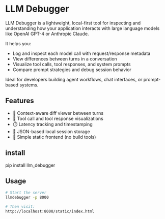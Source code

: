 # LLM Debugger

LLM Debugger is a lightweight, local-first tool for inspecting and understanding how your application interacts with large language models like OpenAI GPT-4 or Anthropic Claude.

It helps you:
- Log and inspect each model call with request/response metadata
- View differences between turns in a conversation
- Visualize tool calls, tool responses, and system prompts
- Compare prompt strategies and debug session behavior

Ideal for developers building agent workflows, chat interfaces, or prompt-based systems.

## Features

- 🧠 Context-aware diff viewer between turns
- 🔧 Tool call and tool response visualizations
- ⏱️ Latency tracking and timestamping
- 💾 JSON-based local session storage
- 📁 Simple static frontend (no build tools)

## install 
pip install llm_debugger
## Usage

```bash
# Start the server
llmdebugger -p 8000

# Then visit:
http://localhost:8000/static/index.html
